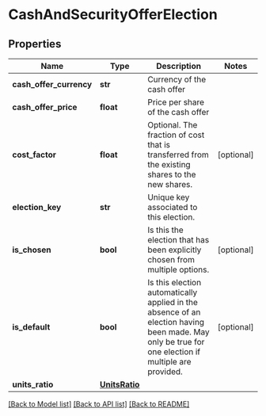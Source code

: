 # CashAndSecurityOfferElection


## Properties
Name | Type | Description | Notes
------------ | ------------- | ------------- | -------------
**cash_offer_currency** | **str** | Currency of the cash offer | 
**cash_offer_price** | **float** | Price per share of the cash offer | 
**cost_factor** | **float** | Optional. The fraction of cost that is transferred from the existing shares to the new shares. | [optional] 
**election_key** | **str** | Unique key associated to this election. | 
**is_chosen** | **bool** | Is this the election that has been explicitly chosen from multiple options. | [optional] 
**is_default** | **bool** | Is this election automatically applied in the absence of an election having been made.  May only be true for one election if multiple are provided. | [optional] 
**units_ratio** | [**UnitsRatio**](UnitsRatio.md) |  | 

[[Back to Model list]](../README.md#documentation-for-models) [[Back to API list]](../README.md#documentation-for-api-endpoints) [[Back to README]](../README.md)


